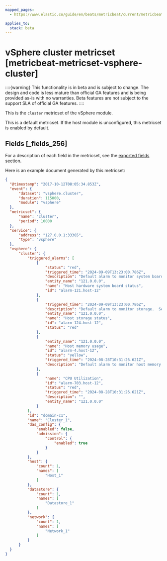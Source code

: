 ```yaml
---
mapped_pages:
  - https://www.elastic.co/guide/en/beats/metricbeat/current/metricbeat-metricset-vsphere-cluster.html

applies_to:
  stack: beta
---
```


# vSphere cluster metricset [metricbeat-metricset-vsphere-cluster]

::::{warning}
This functionality is in beta and is subject to change. The design and code is less mature than official GA features and is being provided as-is with no warranties. Beta features are not subject to the support SLA of official GA features.
::::


This is the `cluster` metricset of the vSphere module.

This is a default metricset. If the host module is unconfigured, this metricset is enabled by default.

## Fields [_fields_256]

For a description of each field in the metricset, see the [exported fields](/reference/metricbeat/exported-fields-vsphere.md) section.

Here is an example document generated by this metricset:

```json
{
  "@timestamp": "2017-10-12T08:05:34.853Z",
  "event": {
      "dataset": "vsphere.cluster",
      "duration": 115000,
      "module": "vsphere"
  },
  "metricset": {
      "name": "cluster",
      "period": 10000
  },
  "service": {
      "address": "127.0.0.1:33365",
      "type": "vsphere"
  },
  "vsphere": {
      "cluster": {
          "triggered_alarms": [
              {
                  "status": "red",
                  "triggered_time": "2024-09-09T13:23:00.786Z",
                  "description": "Default alarm to monitor system boards.  See the host's Hardware Status tab for more details.",
                  "entity_name": "121.0.0.0",
                  "name": "Host hardware system board status",
                  "id": "alarm-121.host-12"
              },
              {
                  "triggered_time": "2024-09-09T13:23:00.786Z",
                  "description": "Default alarm to monitor storage.  See the host's Hardware Status tab for more details.",
                  "entity_name": "121.0.0.0",
                  "name": "Host storage status",
                  "id": "alarm-124.host-12",
                  "status": "red"
              },
              {
                  "entity_name": "121.0.0.0",
                  "name": "Host memory usage",
                  "id": "alarm-4.host-12",
                  "status": "yellow",
                  "triggered_time": "2024-08-28T10:31:26.621Z",
                  "description": "Default alarm to monitor host memory usage"
              },
              {
                  "name": "CPU Utilization",
                  "id": "alarm-703.host-12",
                  "status": "red",
                  "triggered_time": "2024-08-28T10:31:26.621Z",
                  "description": "",
                  "entity_name": "121.0.0.0"
              }
          ],
          "id": "domain-c1",
          "name": "Cluster_1",
          "das_config": {
              "enabled": false,
              "admission": {
                  "control": {
                      "enabled": true
                  }
              }
          },
          "host": {
              "count": 1,
              "names": [
                  "Host_1"
              ]
          },
          "datastore": {
              "count": 1,
              "names": [
                  "Datastore_1"
              ]
          },
          "network": {
              "count": 1,
              "names": [
                  "Network_1"
              ]
          }
      }
  }
}
```


